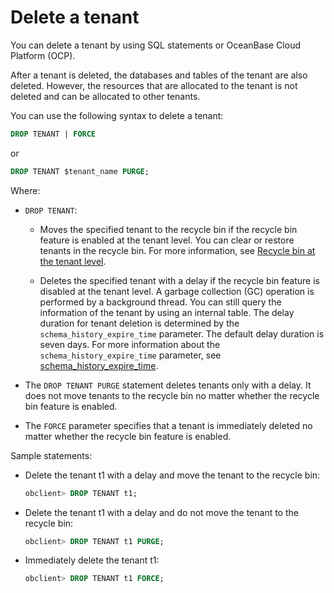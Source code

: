 Delete a tenant 
====================================

You can delete a tenant by using SQL statements or OceanBase Cloud Platform (OCP). 

After a tenant is deleted, the databases and tables of the tenant are also deleted. However, the resources that are allocated to the tenant is not deleted and can be allocated to other tenants. 

You can use the following syntax to delete a tenant:

```sql
DROP TENANT | FORCE
```



or

```sql
DROP TENANT $tenant_name PURGE; 
```



Where:

* `DROP TENANT`: 

  * Moves the specified tenant to the recycle bin if the recycle bin feature is enabled at the tenant level. You can clear or restore tenants in the recycle bin. For more information, see [Recycle bin at the tenant level](/en-US/6.administrator-guide/8.high-data-availability/1.recycle-bin-management/3.tenant-level-recycle-bin.md).

    
  
  * Deletes the specified tenant with a delay if the recycle bin feature is disabled at the tenant level. A garbage collection (GC) operation is performed by a background thread. You can still query the information of the tenant by using an internal table. The delay duration for tenant deletion is determined by the `schema_history_expire_time` parameter. The default delay duration is seven days. For more information about the `schema_history_expire_time` parameter, see [schema_history_expire_time](/en-US/13.reference-guide/3.system-configuration-items/170.schema_history_expire_time-1.md).

    
  

  

* The `DROP TENANT PURGE` statement deletes tenants only with a delay. It does not move tenants to the recycle bin no matter whether the recycle bin feature is enabled.

  

* The `FORCE` parameter specifies that a tenant is immediately deleted no matter whether the recycle bin feature is enabled.

  




Sample statements:

* Delete the tenant t1 with a delay and move the tenant to the recycle bin:

  ```sql
  obclient> DROP TENANT t1;
  ```

  




<!-- -->

* Delete the tenant t1 with a delay and do not move the tenant to the recycle bin:

  ```sql
  obclient> DROP TENANT t1 PURGE;
  ```

  

* Immediately delete the tenant t1:

  ```sql
  obclient> DROP TENANT t1 FORCE;
  ```

  



